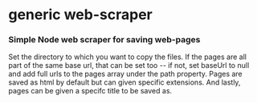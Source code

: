 generic web-scraper
==========
### Simple Node web scraper for saving web-pages

Set the directory to which you want to copy the files. If the pages are all part of the same base url, that can be set too -- if not, set baseUrl to null and add full urls to the pages array under the path property. Pages are saved as html by default but can given specific extensions. And lastly, pages can be given a specifc title to be saved as.